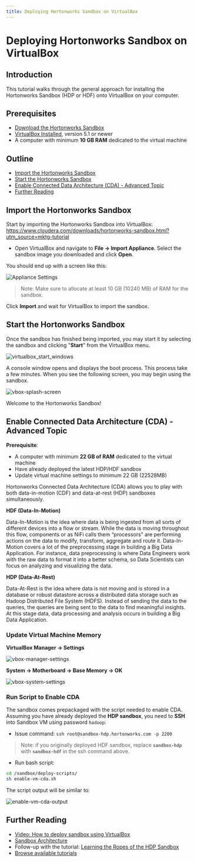 ```yaml
---
title: Deploying Hortonworks Sandbox on VirtualBox
---
```


# Deploying Hortonworks Sandbox on VirtualBox

## Introduction

This tutorial walks through the general approach for installing the Hortonworks Sandbox (HDP or HDF) onto VirtualBox on your computer.

## Prerequisites

- [Download the Hortonworks Sandbox](https://www.cloudera.com/downloads/hortonworks-sandbox.html?utm_source=mktg-tutorial)
- [VirtualBox Installed](https://www.virtualbox.org/wiki/Downloads), version 5.1 or newer
- A computer with minimum **10 GB RAM** dedicated to the virtual machine

## Outline

- [Import the Hortonworks Sandbox](#import-the-hortonworks-sandbox)
- [Start the Hortonworks Sandbox](#start-the-hortonworks-sandbox)
- [Enable Connected Data Architecture (CDA) - Advanced Topic](#enable-connected-data-architecture-cda---advanced-topic)
- [Further Reading](#further-reading)

## Import the Hortonworks Sandbox

Start by importing the Hortonworks Sandbox into VirtualBox:
https://www.cloudera.com/downloads/hortonworks-sandbox.html?utm_source=mktg-tutorial
- Open VirtualBox and navigate to **File -> Import Appliance**. Select the sandbox image you downloaded and click **Open**.

You should end up with a screen like this:

![Appliance Settings](assets/vbox-appliance-settings.jpg)

> Note: Make sure to allocate at least 10 GB (10240 MB) of RAM for the sandbox.

Click **Import** and wait for VirtualBox to import the sandbox.

## Start the Hortonworks Sandbox

Once the sandbox has finished being imported, you may start it by selecting the sandbox and clicking "**Start**" from the VirtualBox menu.

![virtualbox_start_windows](assets/vbox-start.jpg)

A console window opens and displays the boot process. This process take a few minutes. When you see the following screen, you may begin using the sandbox.

![vbox-splash-screen](assets/vbox-splash-screen.jpg)

Welcome to the Hortonworks Sandbox!

## Enable Connected Data Architecture (CDA) - Advanced Topic

**Prerequisite**:
- A computer with minimum **22 GB of RAM** dedicated to the virtual machine
- Have already deployed the latest HDP/HDF sandbox
- Update virtual machine settings to minimum 22 GB (22528MB)

Hortonworks Connected Data Architecture (CDA) allows you to play with both data-in-motion  (CDF) and data-at-rest (HDP) sandboxes simultaneously.

**HDF (Data-In-Motion)**

Data-In-Motion is the idea where data is being ingested from all sorts of different devices into a flow or stream. While the data is moving throughout this flow, components or as NiFi calls them “processors” are performing actions on the data to modify, transform, aggregate and route it. Data-In-Motion covers a lot of the preprocessing stage in building a Big Data Application. For instance, data preprocessing is where Data Engineers work with the raw data to format it into a better schema, so Data Scientists can focus on analyzing and visualizing the data.

**HDP (Data-At-Rest)**

Data-At-Rest is the idea where data is not moving and is stored in a database or robust datastore across a distributed data storage such as Hadoop Distributed File System (HDFS). Instead of sending the data to the queries, the queries are being sent to the data to find meaningful insights. At this stage data, data processing and analysis occurs in building a Big Data Application.

### Update Virtual Machine Memory

**VirtualBox Manager -> Settings**

![vbox-manager-settings](assets/vbox-manager-settings.jpg)

**System -> Motherboard -> Base Memory -> OK**

![vbox-system-settings](assets/vbox-system-settings.jpg)

### Run Script to Enable CDA

The sandbox comes prepackaged with the script needed to enable CDA. Assuming you have already deployed the **HDP sandbox**, you need to **SSH** into Sandbox VM using password `hadoop`:

- Issue command: `ssh root@sandbox-hdp.hortonworks.com -p 2200`

> Note: if you originally deployed HDF sandbox, replace **`sandbox-hdp`** with **`sandbox-hdf`** in the ssh command above.

- Run bash script:

```bash
cd /sandbox/deploy-scripts/
sh enable-vm-cda.sh
```

The script output will be similar to:

![enable-vm-cda-output](assets/enable-vm-cda-output.jpg)

## Further Reading

-   [Video: How to deploy sandbox using VirtualBox](https://youtu.be/W1gfph3egV4)
-   [Sandbox Architecture](https://hortonworks.com/tutorial/sandbox-architecture/)
-   Follow-up with the tutorial: [Learning the Ropes of the HDP Sandbox](https://hortonworks.com/tutorial/learning-the-ropes-of-the-hortonworks-sandbox)
-   [Browse available tutorials](https://hortonworks.com/tutorials/)
